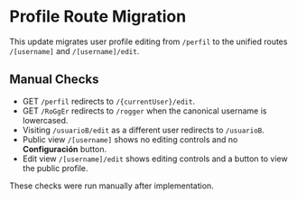 # Profile Route Migration

This update migrates user profile editing from `/perfil` to the unified routes `/[username]` and `/[username]/edit`.

## Manual Checks

- GET `/perfil` redirects to `/{currentUser}/edit`.
- GET `/RoGgEr` redirects to `/rogger` when the canonical username is lowercased.
- Visiting `/usuarioB/edit` as a different user redirects to `/usuarioB`.
- Public view `/[username]` shows no editing controls and no **Configuración** button.
- Edit view `/[username]/edit` shows editing controls and a button to view the public profile.

These checks were run manually after implementation.
